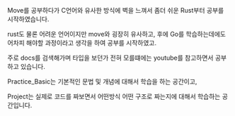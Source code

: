 Move를 공부하다가 C언어와 유사한 방식에 벽을 느껴서 좀더 쉬운 Rust부터 공부를 시작하였습니다.

rust도 물론 어려운 언어이지만 move와 굉장히 유사하고, 후에 Go를 학습하는데에도 어차피 해야할 과정이라고 생각을 하여 공부를 시작하였고.

주로 docs를 검색해가며 타입을 보던가 전혀 모를떄에는 youtube를 참고하면서 공부하고 있습니다.

Practice_Basic는 기본적인 문법 및 개념에 대해서 학습을 하는 공간이고,

Project는 실제로 코드를 짜보면서 어떤방식 어떤 구조로 짜는지에 대해서 학습하는 공간입니다.
